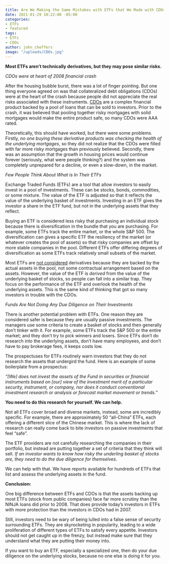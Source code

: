 ```yaml
---
title: Are We Making the Same Mistakes with ETFs that We Made with CDOs?
date: 2021-01-29 10:22:00 -05:00
categories:
- ETFs
- featured
tags:
- ETFs
- CDOs
author: john_cheffers
image: "/uploads/CDOs.jpg"
---
```


**Most ETFs aren’t technically derivatives, but they may pose similar risks.**

*CDOs were at heart of 2008 financial crash*

After the housing bubble burst, there was a lot of finger pointing. But one thing everyone agreed on was that collateralized debt obligations (CDOs) were at the heart of the crash because people did not appreciate the real risks associated with these instruments. [CDOs](https://www.investopedia.com/terms/c/cdo.asp#:\~:text=A%20collateralized%20debt%20obligation%20(CDO)%20is%20a%20complex%20structured%20finance,derived%20from%20another%20underlying%20asset.) are a complex financial product backed by a pool of loans that can be sold to investors. Prior to the crash, it was believed that pooling together risky mortgages with solid mortgages would make the entire product safe, so many CDOs were AAA rated.

Theoretically, this should have worked, but there were some problems. Firstly, *no one buying these derivative products was checking the health of the underlying mortgages*, so they did not realize that the CDOs were filled with far more risky mortgages than previously believed. Secondly, there was an assumption that the growth in housing prices would continue forever (seriously, what were people thinking?) and the system was completely unprepared for a decline, or even a slow-down, in the market.

*Few People Think About What is In Their ETFs*

Exchange Traded Funds (ETFs) are a tool that allow investors to easily invest in a pool of investments. These can be stocks, bonds, commodities, or some mixture. The value of the ETF is adjusted so that it reflects the value of the underlying basket of investments. Investing in an ETF gives the investor a share in the ETF fund, but not in the underlying assets that they reflect.

Buying an ETF is considered less risky that purchasing an individual stock because there is diversification in the bundle that you are purchasing. For example, some ETFs track the entire market, or the whole S&P 500. The diversification can gives a specific ETF the resiliency of the market (or whatever creates the pool of assets) so that risky companies are offset by more stable companies in the pool. Different ETFs offer differing degrees of diversification as some ETFs track relatively small subsets of the market.

Most ETFs are [not considered](https://www.investopedia.com/ask/answers/102815/are-etfs-considered-derivatives.asp#:\~:text=The%20short%20answer%20is%20that,not%20considered%20to%20be%20derivatives.&text=Generally%20speaking%2C%20ETFs%20are%20not,leveraged%20ETFs%20and%20inverse%20ETFs.) derivatives because they are backed by the actual assets in the pool, not some contractual arrangement based on the assets. However, the value of the ETF is *derived* from the value of the underlying basket of stocks, so people can fall into a similar trap. They focus on the performance of the ETF and overlook the health of the underlying assets. This is the same kind of thinking that got so many investors in trouble with the CDOs.

*Funds Are Not Doing Any Due Diligence on Their Investments*

There is another potential problem with ETFs. One reason they are considered safer is because they are usually passive investments. The managers use some criteria to create a basket of stocks and then generally don’t tinker with it. For example, some ETFs track the S&P 500 or the entire market; and they don’t try to pick winners and losers. Since ETFs don’t do research into the underlying assets, don’t have many employees, and don’t have to pay brokerage fees, it keeps costs low.

The prospectuses for ETFs routinely warn investors that they do not research the assets that undergird the fund. Here is an example of some boilerplate from a prospectus:

*“\[We\] does not invest the assets of the Fund in securities or financial instruments based on \[our\] view of the investment merit of a particular security, instrument, or company, nor does it conduct conventional investment research or analysis or forecast market movement or trends.”*

**You need to do this research for yourself. We can help.**

Not all ETFs cover broad and diverse markets, instead, some are incredibly specific. For example, there are approximately 50 “all-China” ETFs, each offering a different slice of the Chinese market. This is where the lack of research can really come back to bite investors on passive investments that feel “safe”.

The ETF providers are not carefully researching the companies in their portfolio, but instead are putting together a set of criteria that they think will sell. *If an investor wants to know how risky the underling basket of stocks are, they need to do the due diligence for themselves*.

We can help with that. We have reports available for hundreds of ETFs that list and assess the underlying assets in the fund.

**Conclusion:**

One big difference between ETFs and CDOs is that the assets backing up most ETFs (stock from public companies) face far more scrutiny than the NINJA loans did prior to 2008. That does provide today’s investors in ETFs with more protection than the investors in CDOs had in 2007.

Still, investors need to be wary of being lulled into a false sense of security surrounding ETFs. They are skyrocketing in popularity, leading to a wide proliferation of different types of ETFs to satisfy every appetite. Investors should not get caught up in the frenzy, but instead make sure that they understand what they are putting their money into.

If you want to buy an ETF, especially a specialized one, then do your due diligence on the underlying stocks, because no one else is doing it for you.